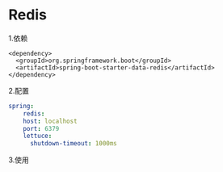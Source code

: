 # Redis

1.依赖

```
<dependency>
  <groupId>org.springframework.boot</groupId>
  <artifactId>spring-boot-starter-data-redis</artifactId>
</dependency>
```



2.配置

```yaml
spring:
	redis:
    host: localhost
    port: 6379
    lettuce:
      shutdown-timeout: 1000ms
```



3.使用

```
```

